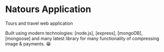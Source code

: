 # Natours Application

Tours and travel web application

Built using modern technologies: [node.js], [express], [mongoDB], [mongoose] and many latest library for many functionality of compressing image & payments. 😁